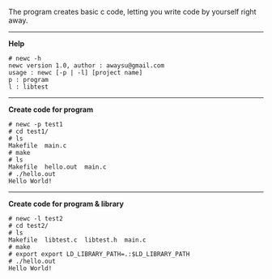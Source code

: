 The program creates basic c code, letting you write code by yourself right away.
** **
**Help**
```
# newc -h
newc version 1.0, author : awaysu@gmail.com
usage : newc [-p | -l] [project name]
p : program
l : libtest
```
** **
**Create code for program**
```
# newc -p test1
# cd test1/
# ls
Makefile  main.c
# make
# ls
Makefile  hello.out  main.c
# ./hello.out
Hello World!
```
** **
**Create code for program & library**
```
# newc -l test2
# cd test2/
# ls
Makefile  libtest.c  libtest.h  main.c
# make
# export export LD_LIBRARY_PATH=.:$LD_LIBRARY_PATH
# ./hello.out
Hello World!
```



